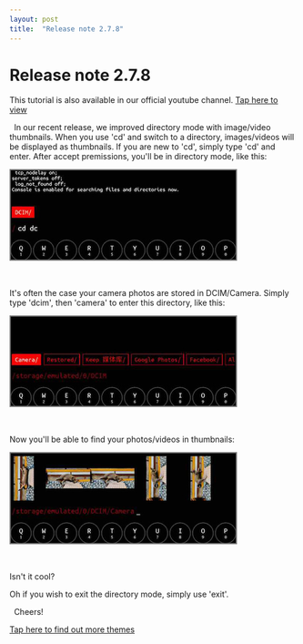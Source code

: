 ```yaml
---
layout: post
title:  "Release note 2.7.8"
---
```


# Release note 2.7.8

This tutorial is also available in our official youtube channel. [Tap here to view](https://www.youtube.com/watch?v=-L8Uj3i3tDU)

&nbsp;
In our recent release, we improved directory mode with image/video thumbnails. When you use 'cd' and switch to a directory, images/videos will be displayed as thumbnails. If you are new to 'cd', simply type 'cd' and enter. After accept premissions, you'll be in directory mode, like this:

![](/assets/update_278_1.jpg)

&nbsp;

It's often the case your camera photos are stored in DCIM/Camera. Simply type 'dcim', then 'camera' to enter this directory, like this:

![](/assets/update_278_2.jpg)

&nbsp;


Now you'll be able to find your photos/videos in thumbnails:

![](/assets/update_278_3.jpg)

&nbsp;

Isn't it cool?

Oh if you wish to exit the directory mode, simply use 'exit'. 


&nbsp;
Cheers!

[Tap here to find out more themes](aris://theme_store)